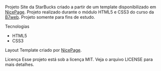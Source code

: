 Projeto
Site da StarBucks criado a partir de um template disponibilizado em <a href="https://nicepage.com/pt/ht/17223/cafe-starbucks-modelo-html" target="_blank" rel="noopener noreferrer">NicePage</a>. Projeto realizado durante o módulo HTML5 e CSS3 do curso da <a href="https://lp.b7web.com.br/" target="_blank" rel="noopener noreferrer">B7web</a>. Projeto somente para fins de estudo.

Tecnologias

- HTML5
- CSS3

Layout
Template criado por <a href="https://nicepage.com/pt/ht/17223/cafe-starbucks-modelo-html" target="_blank" rel="noopener noreferrer">NicePage</a>.

Licença
Esse projeto está sob a licença MIT. Veja o arquivo LICENSE para mais detalhes.
